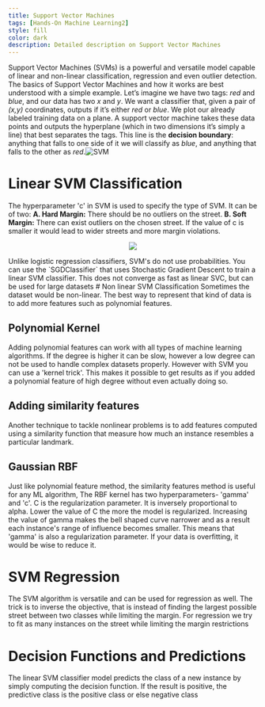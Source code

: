 ```yaml
---
title: Support Vector Machines 
tags: [Hands-On Machine Learning2]
style: fill
color: dark
description: Detailed description on Support Vector Machines  
---
```

Support Vector Machines (SVMs) is a powerful and versatile model capable of linear and non-linear classification, regression and even outlier detection.
The basics of Support Vector Machines and how it works are best understood with a simple example. Let’s imagine we have two tags: _red_ and _blue_, and our data has two _x_ and _y_. We want a classifier that, given a pair of _(x,y)_ coordinates, outputs if it’s either _red_ or _blue_. We plot our already labeled training data on a plane. A support vector machine takes these data points and outputs the hyperplane (which in two dimensions it’s simply a line) that best separates the tags. This line is the **decision boundary**: anything that falls to one side of it we will classify as _blue_, and anything that falls to the other as _red_.![SVM](https://d33wubrfki0l68.cloudfront.net/7fe2455c93b278f745d39908183732336b20f4be/709b4/static/57fd2448dfb67cfff990f32191463e80/6d7b8/plot_hyperplanes_2.png)
# Linear SVM Classification
The hyperparameter 'c' in SVM is used to specify the type of SVM. It can be of two:
**A. Hard Margin:** There should be no outliers on the street.
**B. Soft Margin:** There can exist outliers on the chosen street.
If the value of c is smaller it would lead to wider streets and more margin violations.
<p  align="center">
<img  src="https://miro.medium.com/max/552/1*CD08yESKvYgyM7pJhCnQeQ.png">
</p>
Unlike logistic regression classifiers, SVM's do not use probabilities. You can use the `SGDClassifier` that uses Stochastic Gradient Descent to train a linear SVM classifier. This does not converge as fast as linear SVC, but can be used for large datasets
# Non linear SVM Classification
Sometimes the dataset would be non-linear. The best way to represent that kind of data is to add more features such as polynomial features.
 
## Polynomial Kernel
Adding polynomial features can work with all types of machine learning algorithms. If the degree is higher it can be slow, however a low degree can not be used to handle complex datasets properly. However with SVM you can use a 'kernel trick'. This makes it possible to get results as if you added a polynomial feature of high degree without even actually doing so.
 
## Adding similarity features
Another technique to tackle nonlinear problems is to add features computed using a similarity function that measure how much an instance resembles a particular landmark.
 
## Gaussian RBF
Just like polynomial feature method, the similarity features method is useful for any ML algorithm, The RBF kernel has two hyperparameters- 'gamma' and 'c'. C is the regularization parameter. It is inversely proportional to alpha. Lower the value of C the more the  model is regularized. Increasing the value of gamma makes the bell shaped curve narrower and as a result each instance's range of influence becomes smaller. This means that 'gamma' is also a regularization parameter. If your data is overfitting, it would be wise to reduce it.
 
# SVM Regression
The SVM algorithm is versatile and can be used for regression as well. The trick is to inverse the objective, that is instead of finding the largest possible street between two classes while limiting the margin. For regression we try to fit as many instances on the street while limiting the margin restrictions
 
# Decision Functions and Predictions
The linear SVM classifier model predicts the class of a new instance by simply computing the decision function. If the result is positive, the predictive class is the positive class or else negative class

